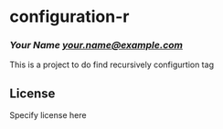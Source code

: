 # configuration-r
### _Your Name <your.name@example.com>_

This is a project to do find recursively configurtion tag

## License

Specify license here

